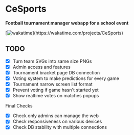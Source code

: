 # CeSports

**Football tournament manager webapp for a school event**

[![wakatime]([https://wakatime.com/badge/user/43299b95-37b5-4319-89dd-7bbef7fb1dcb/project/c97cbd33-1164-4dc6-88b0-50f17e6377bb.svg](https://wakatime.com/badge/user/43299b95-37b5-4319-89dd-7bbef7fb1dcb/project/c97cbd33-1164-4dc6-88b0-50f17e6377bb.svg))](https://wakatime.com/projects/CeSports)

## TODO

- [x] Turn team SVGs into same size PNGs
- [x] Admin access and features
- [x] Tournament bracket page DB connection
- [x] Voting system to make predictions for every game
- [x] Tournament narrow screen list format
- [x] Prevent voting if game hasn't started yet
- [x] Show realtime votes on matches popups

Final Checks

- [x] Check only admins can manage the web
- [x] Check responsiveness on various devices
- [x] Check DB stability with multiple connections

